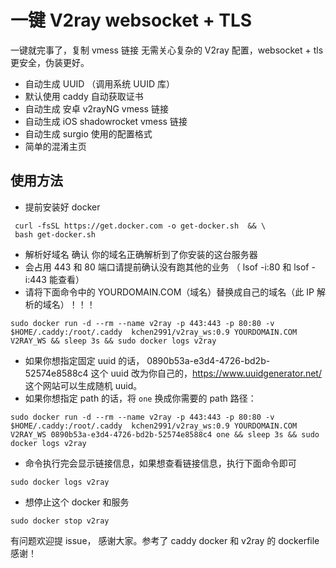 # 一键 V2ray websocket + TLS

一键就完事了，复制 vmess 链接 无需关心复杂的 V2ray 配置，websocket + tls 更安全，伪装更好。

* 自动生成 UUID （调用系统 UUID 库）
* 默认使用 caddy 自动获取证书
* 自动生成 安卓 v2rayNG vmess 链接
* 自动生成 iOS shadowrocket vmess 链接
* 自动生成 surgio 使用的配置格式
* 简单的混淆主页

## 使用方法

* 提前安装好 docker

 ```
  curl -fsSL https://get.docker.com -o get-docker.sh  && \
  bash get-docker.sh
 ```

* 解析好域名 确认 你的域名正确解析到了你安装的这台服务器
* 会占用 443 和 80 端口请提前确认没有跑其他的业务 （ lsof -i:80 和 lsof -i:443 能查看）
* 请将下面命令中的 YOURDOMAIN.COM（域名）替换成自己的域名（此 IP 解析的域名）！！！

```
sudo docker run -d --rm --name v2ray -p 443:443 -p 80:80 -v $HOME/.caddy:/root/.caddy  kchen2991/v2ray_ws:0.9 YOURDOMAIN.COM V2RAY_WS && sleep 3s && sudo docker logs v2ray
```

* 如果你想指定固定 uuid 的话， 0890b53a-e3d4-4726-bd2b-52574e8588c4 这个 uuid 改为你自己的，https://www.uuidgenerator.net/ 这个网站可以生成随机 uuid。
* 如果你想指定 path 的话，将 `one` 换成你需要的 path 路径：

```
sudo docker run -d --rm --name v2ray -p 443:443 -p 80:80 -v $HOME/.caddy:/root/.caddy  kchen2991/v2ray_ws:0.9 YOURDOMAIN.COM V2RAY_WS 0890b53a-e3d4-4726-bd2b-52574e8588c4 one && sleep 3s && sudo docker logs v2ray
```

* 命令执行完会显示链接信息，如果想查看链接信息，执行下面命令即可

```
sudo docker logs v2ray
```

* 想停止这个 docker 和服务

```
sudo docker stop v2ray
```

有问题欢迎提 issue， 感谢大家。参考了 caddy docker 和 v2ray 的 dockerfile 感谢！
